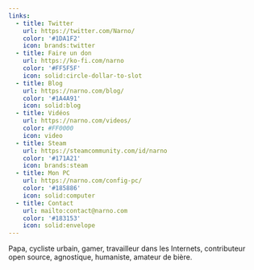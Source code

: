 ```yaml
---
links:
  - title: Twitter
    url: https://twitter.com/Narno/
    color: '#1DA1F2'
    icon: brands:twitter
  - title: Faire un don
    url: https://ko-fi.com/narno
    color: '#FF5F5F'
    icon: solid:circle-dollar-to-slot
  - title: Blog
    url: https://narno.com/blog/
    color: '#1A4A91'
    icon: solid:blog
  - title: Vidéos
    url: https://narno.com/videos/
    color: #FF0000
    icon: video
  - title: Steam
    url: https://steamcommunity.com/id/narno
    color: '#171A21'
    icon: brands:steam
  - title: Mon PC
    url: https://narno.com/config-pc/
    color: '#185886'
    icon: solid:computer
  - title: Contact
    url: mailto:contact@narno.com
    color: '#183153'
    icon: solid:envelope
---
```

Papa, cycliste urbain, gamer, travailleur dans les Internets, contributeur open source, agnostique, humaniste, amateur de bière.
